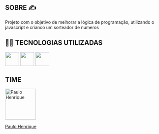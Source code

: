 ## SOBRE ✍
Projeto com o objetivo de melhorar a lógica de programação, utilizando o javascript e crianco um sorteador de numeros

## 👨‍💻 TECNOLOGIAS UTILIZADAS
<img src="https://cdn.jsdelivr.net/gh/devicons/devicon@latest/icons/html5/html5-original.svg" height = 45/>  <img src="https://cdn.jsdelivr.net/gh/devicons/devicon@latest/icons/javascript/javascript-original.svg" height= 45 />  <img src="https://cdn.jsdelivr.net/gh/devicons/devicon@latest/icons/css3/css3-original.svg" height = 45/>
          
## TIME
<a href="paulo-henrique-861951341" target="_blank">
  <img src="https://media.licdn.com/dms/image/v2/D4D03AQEkIrKCjT-5iw/profile-displayphoto-shrink_800_800/B4DZPA3e9dHMAc-/0/1734107591225?e=1739404800&v=beta&t=pmkRtdLY2qGe85_V38r6SN48jQfPJhdTPF7Eo_8yZXg" alt="Paulo Henrique" width="100" height="100">
</a>

<a href="https://www.linkedin.com/in/paulo-henrique-861951341/">Paulo Henrique</a>
